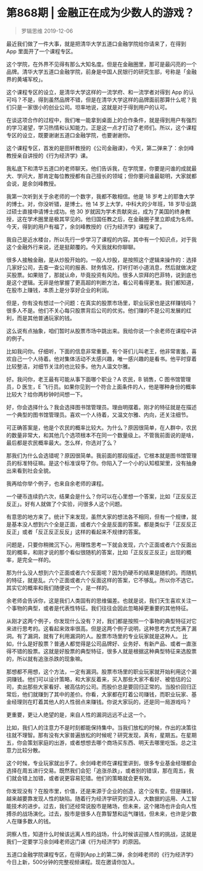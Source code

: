 # 第868期 | 金融正在成为少数人的游戏？
> 罗辑思维
2019-12-06

最近我们做了一件大事，就是把清华大学五道口金融学院给你请来了，在得到 App 里面开了一个课程专区。

这个学院，在外界不见得有那么大知名度。但是在金融圈里，那可是最闪亮的一个品牌。清华大学五道口金融学院，前身是中国人民银行的研究生部，号称是「金融界的黄埔军校」。

这个课程专区的设立，是清华大学这样的一流学府、和一流学者对得到 App 的认可吗？不是，得到虽然品牌不错，但是在清华大学这样的品牌面前那算什么呢？我们只是一家很小的创业公司。坦率地说，这就是对于得到用户的认可。

在谈这项合作的过程中，我们唯一能拿到桌面上的合作条件，就是得到用户有强烈的学习渴望，学习热情和认知能力。正是这一点才打动了老师们。所以，这个课程专区的设立，既要谢谢五道口金融学院，也要谢谢你。

这个课程专区，首发的是田轩教授的《公司金融课》，今天，第二弹来了：余剑峰教授亲自讲授的《行为经济学》课。

我私底下和清华五道口的老师聊天。他们告诉我，在学院里，你要是问谁的成就最大、学问大，那肯定每位教授都有自己擅长的领域；但你要问谁最聪明，大家就都会说，是余剑峰教授。

我第一次听到关于余老师的一个数字，我都不敢相信。他是 18 岁考上的耶鲁大学的博士。对，你没听错，是博士。他 14 岁上大学，中科大的少年班，18 岁毕业跳过硕士直接申请博士成功。他 30 岁就因为学术贡献突出，成为了美国的终身教授，这在学术圈里是极其罕见的。他归国任教之后，在金融圈子里立即成为名师。今天，得到的用户有福了，余剑峰教授的《行为经济学》课程来了。

我自己是近水楼台，所以先行一步学习了课程的内容。其中有一个知识点，对于我这个金融外行来说，还是挺颠覆的。今天我就和你聊聊。

很多人接触金融，是从炒股开始的。一般人炒股，是按照这个逻辑来操作的：选择几家好公司，去查一查公司的报表、财务情况，打听打听小道消息，然后就做决定买股票。如果赔了，那就认命，毕竟投资有风险。很多人崇拜的巴菲特，说到底也是这个逻辑。无非是他掌握了更高超的判断方法，看公司看得更准。我们都知道，在股市上赚钱，本质上是分享好企业的利润。

但是，你有没有想过一个问题：在真实的股票市场里，职业玩家也是这样赚钱吗？很多人不是。他们不关心每只股票背后公司的优劣。他们赚的不是公司发展的红利，而是其他普通玩家的钱。

这么说有点抽象，咱们暂时从股票市场中跳出来。我给你说一个余老师在课程中讲的例子。

比如我问你。仔细听，下面的信息非常重要。有个哥们儿叫老王，他非常害羞，喜欢自己一个人待着。他对集体活动不太感兴趣，唯一感兴趣的是看书。他平时穿着比较整洁，对细节关注的也比较多。他为人温文尔雅。

好。我问你，老王最有可能从事下面哪个职业？A 农民，B 销售，C 图书馆管理员，D 医生，E 飞行员。如果你见到一个符合上面条件的人，他是哪种身份的概率比较大？给你两秒钟时间想一下。

好，你会选择什么？我会选择图书馆管理员。理由明摆着。刚才的特征就是在描述一个典型的图书馆管理员。喜欢一个人待着，又温文尔雅、内向，还关注细节。

可正确答案是，他是个农民的概率比较大。为什么？原因很简单，在人群中，农民的数量非常大，和其他几个选项根本不在同一个数量级上。不管我前面说的是啥，最后都是农民概率最大。怎么样，你选对了么？

那我们为什么会选错呢？原因很简单。我前面的那段描述，它根本就是图书馆管理员的标准特征嘛。是这个标准误导了你。你陷入了一个小的认知框架里，没有抽身出来看到社会全貌。

我再给你举个例子，也来自余老师的课程。

一个硬币连续扔六次，结果会是什么？你可以在心里想一个答案，比如「正反反正反正」。好有人就做了个实验，问很多人这个问题。

有意思的地方来了。统计下来发现，虽然大家的想法各不相同，但有一个规律，就是基本没人想到六个全是正面，或者六个全是反面的答案。都是类似于「正反反正反正」或者「反正反正反反」这样的看起来不规律的答案。

问题是，只要你稍微沉下心，用理性思考一下就会发现，六个正面或者六个反面出现的概率，和刚才说的那个看似很随机的答案，比如「正反反正反正」出现的概率，是完全一样的。

那为什么没人想到六个正面或者六个反面呢？因为扔硬币的结果是随机的。而随机的特征，就是乱。六个正面或者六个反面这样的答案，它不够乱。所以你不选它。其实它的概率和我们随便说一个，是一样的。

余老师会告诉你，这是我们人类固有的思维偏差。也就是说，我们天生喜欢关注一个事物的典型，或者是代表性特征。我们往往会因此忽略掉更重要的其他特征。

从刚才这两个例子，你发现什么没有？对，我们都是按照一个事物的典型特征对它来进行思考的。这看起来效率很高。但是这两个例子说明，这种思考方式充满了漏洞。有了漏洞，就有了利用漏洞的人。股票市场里的专业玩家就是这种人。
比如，什么是好股票？普通人都觉得是公司品牌好、业务好、有新产品、或者一直涨得不错的股票。这就是好股票的典型特征，很多人就是根据这种典型特征来选股票的，所以就有追涨杀跌的现象嘛。

那想都不用想，这个方法，一定有漏洞。股票市场里的职业玩家就开始利用这个漏洞赚钱。他们可以设计策略，和大家反着来，买入那些大家不看好、被低估的公司，卖出那些大家看好、被高估的公司。而股价总是要回归正常的。当股价回归正常后，他们就赚到了其中的差价。你看，大家都在盯着公司赚钱，而职业玩家、基金经理则在盯着其他人的人性弱点来赚钱。你说大家玩的，还是同一局游戏吗？

更重要，更让人绝望的是，来自人性的漏洞远远不止这一个。

比如，我们人的注意力不是时刻都能保持集中。当我们放松的时候，作出的决策往往就不理智。那有没有大家普遍放松的时候呢？研究发现，真有，星期五。在星期五，你会策划家庭的出游，或者想想去哪个商场买东西、明天去哪里吃饭。总之注意力比较分散。

这个时候，专业玩家就出手了。余剑峰老师在课程里讲到，很多专业基金经理都会选择在周五进行交易。既然我们会犯「追涨杀跌」，或者别的错误，那在周五，我们就会错上加错，或者说更容易犯错。他们的策略就会更有效。

你发现没有？在股市里，价值，还是来源于企业的创造，这个没有变。但是赚钱，越来越要靠发现人性的缺陷。随着行为经济学研究的深入、大数据的运用、人工智能技术的进步。过去，我们还经常说股市是赌场，但未来，这个赌场也许会向人性搏杀的战场演化。过去，股市是很多人在靠智慧和运气赚钱，但未来，也许是少数人在赚多数人的钱。

洞察人性，知道什么时候该远离人性的战场，什么时候该迎接人性的挑战，这就是我们一定要学习余剑峰老师这门课《行为经济学》的原因。

五道口金融学院课程专区，在得到App上的第二弹，余剑峰老师的《行为经济学》今日上新，500分钟的完整视频课程。现在邀请你加入。
